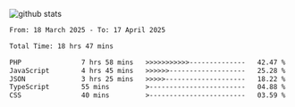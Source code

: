 
![github stats](https://github-readme-stats.vercel.app/api?username=realmahd1&show_icons=true&theme=codeSTACKr&hide_rank=true&count_private=true)

<!--START_SECTION:waka-->

```txt
From: 18 March 2025 - To: 17 April 2025

Total Time: 18 hrs 47 mins

PHP               7 hrs 58 mins   >>>>>>>>>>>--------------   42.47 %
JavaScript        4 hrs 45 mins   >>>>>>-------------------   25.28 %
JSON              3 hrs 25 mins   >>>>>--------------------   18.22 %
TypeScript        55 mins         >------------------------   04.88 %
CSS               40 mins         >------------------------   03.59 %
```

<!--END_SECTION:waka-->
